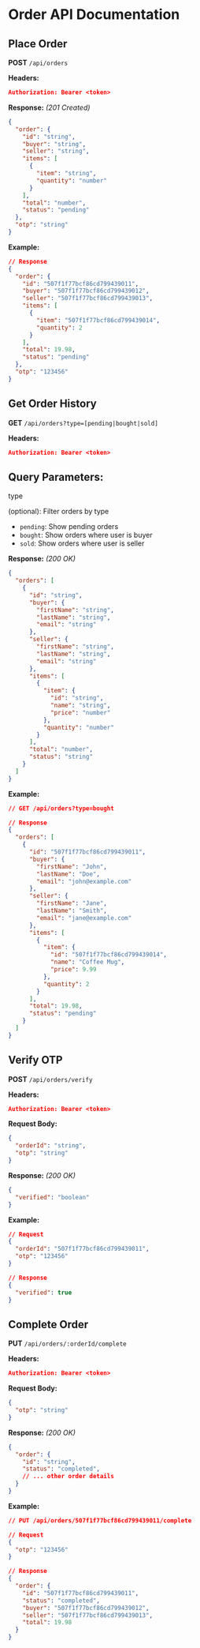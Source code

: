 # Order API Documentation

## Place Order
**POST** `/api/orders`

**Headers:**
```json
Authorization: Bearer <token>
```

**Response:** *(201 Created)*
```json
{
  "order": {
    "id": "string",
    "buyer": "string",
    "seller": "string",
    "items": [
      {
        "item": "string",
        "quantity": "number"
      }
    ],
    "total": "number",
    "status": "pending"
  },
  "otp": "string"
}
```

**Example:**
```json
// Response
{
  "order": {
    "id": "507f1f77bcf86cd799439011",
    "buyer": "507f1f77bcf86cd799439012",
    "seller": "507f1f77bcf86cd799439013",
    "items": [
      {
        "item": "507f1f77bcf86cd799439014",
        "quantity": 2
      }
    ],
    "total": 19.98,
    "status": "pending"
  },
  "otp": "123456"
}
```

## Get Order History
**GET** `/api/orders?type=[pending|bought|sold]`

**Headers:**
```json
Authorization: Bearer <token>
```

**Query Parameters:**
- 

type

 (optional): Filter orders by type
  - `pending`: Show pending orders
  - `bought`: Show orders where user is buyer
  - `sold`: Show orders where user is seller

**Response:** *(200 OK)*
```json
{
  "orders": [
    {
      "id": "string",
      "buyer": {
        "firstName": "string",
        "lastName": "string",
        "email": "string"
      },
      "seller": {
        "firstName": "string",
        "lastName": "string",
        "email": "string"
      },
      "items": [
        {
          "item": {
            "id": "string",
            "name": "string",
            "price": "number"
          },
          "quantity": "number"
        }
      ],
      "total": "number",
      "status": "string"
    }
  ]
}
```

**Example:**
```json
// GET /api/orders?type=bought

// Response
{
  "orders": [
    {
      "id": "507f1f77bcf86cd799439011",
      "buyer": {
        "firstName": "John",
        "lastName": "Doe",
        "email": "john@example.com"
      },
      "seller": {
        "firstName": "Jane",
        "lastName": "Smith",
        "email": "jane@example.com"
      },
      "items": [
        {
          "item": {
            "id": "507f1f77bcf86cd799439014",
            "name": "Coffee Mug",
            "price": 9.99
          },
          "quantity": 2
        }
      ],
      "total": 19.98,
      "status": "pending"
    }
  ]
}
```

## Verify OTP
**POST** `/api/orders/verify`

**Headers:**
```json
Authorization: Bearer <token>
```

**Request Body:**
```json
{
  "orderId": "string",
  "otp": "string"
}
```

**Response:** *(200 OK)*
```json
{
  "verified": "boolean"
}
```

**Example:**
```json
// Request
{
  "orderId": "507f1f77bcf86cd799439011",
  "otp": "123456"
}

// Response
{
  "verified": true
}
```

## Complete Order
**PUT** `/api/orders/:orderId/complete`

**Headers:**
```json
Authorization: Bearer <token>
```

**Request Body:**
```json
{
  "otp": "string"
}
```

**Response:** *(200 OK)*
```json
{
  "order": {
    "id": "string",
    "status": "completed",
    // ... other order details
  }
}
```

**Example:**
```json
// PUT /api/orders/507f1f77bcf86cd799439011/complete

// Request
{
  "otp": "123456"
}

// Response
{
  "order": {
    "id": "507f1f77bcf86cd799439011",
    "status": "completed",
    "buyer": "507f1f77bcf86cd799439012",
    "seller": "507f1f77bcf86cd799439013",
    "total": 19.98
  }
}
```